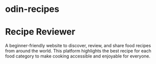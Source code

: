# odin-recipes
# Recipe Reviewer

A beginner-friendly website to discover, review, and share food recipes from around the world. This platform highlights the best recipe for each food category to make cooking accessible and enjoyable for everyone.
